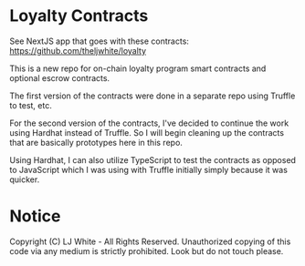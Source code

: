# Loyalty Contracts

See NextJS app that goes with these contracts:
https://github.com/theljwhite/loyalty

This is a new repo for on-chain loyalty program smart contracts and optional escrow contracts.

The first version of the contracts were done in a separate repo using Truffle to test, etc.

For the second version of the contracts, I've decided to continue the work using Hardhat instead of Truffle. So I will begin cleaning up the contracts that are basically prototypes here in this repo.

Using Hardhat, I can also utilize TypeScript to test the contracts as opposed to JavaScript which I was using with Truffle initially simply because it was quicker.

# Notice

Copyright (C) LJ White - All Rights Reserved.
Unauthorized copying of this code via any medium is strictly prohibited.
Look but do not touch please.

```

```
